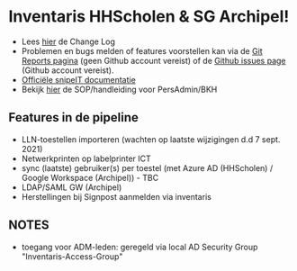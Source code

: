 # Inventaris HHScholen & SG Archipel!

- Lees [hier](ChangeLog.MD) de Change Log
- Problemen en bugs melden of features voorstellen kan via de [Git Reports pagina](https://gitreports.com/issue/hhscholen/inventaris) (geen Github account vereist) of de [Github issues page](https://github.com/hhscholen/inventaris/issues) (Github account vereist).
- [Officiële snipeIT documentatie](https://snipe-it.readme.io/docs/overview)
- Bekijk [hier](PersAdmin-HowTo.MD) de SOP/handleiding voor PersAdmin/BKH

## Features in de pipeline
- LLN-toestellen importeren (wachten op laatste wijzigingen d.d 7 sept. 2021)
- Netwerkprinten op labelprinter ICT
- sync (laatste) gebruiker(s) per toestel (met Azure AD (HHScholen) / Google Workspace (Archipel)) - TBC
- LDAP/SAML GW (Archipel)
- Herstellingen bij Signpost aanmelden via inventaris

## NOTES
- toegang voor ADM-leden: geregeld via local AD Security Group "Inventaris-Access-Group"